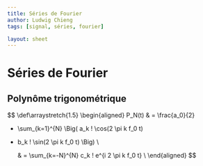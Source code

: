 ```yaml
---
title: Séries de Fourier
author: Ludwig Chieng
tags: [signal, séries, fourier]

layout: sheet
---
```


# Séries de Fourier

## Polynôme trigonométrique

$$
\def\arraystretch{1.5}
\begin{aligned}
  P_N(t) & = \frac{a_0}{2}
+ \sum_{k=1}^{N} \Big(
  a_k \! \cos(2 \pi k f_0 t)
+ b_k \! \sin(2 \pi k f_0 t)
  \Big) \\

  & = \sum_{k=-N}^{N}
  c_k \! e^{i 2 \pi k f_0 t} \\
\end{aligned}
$$